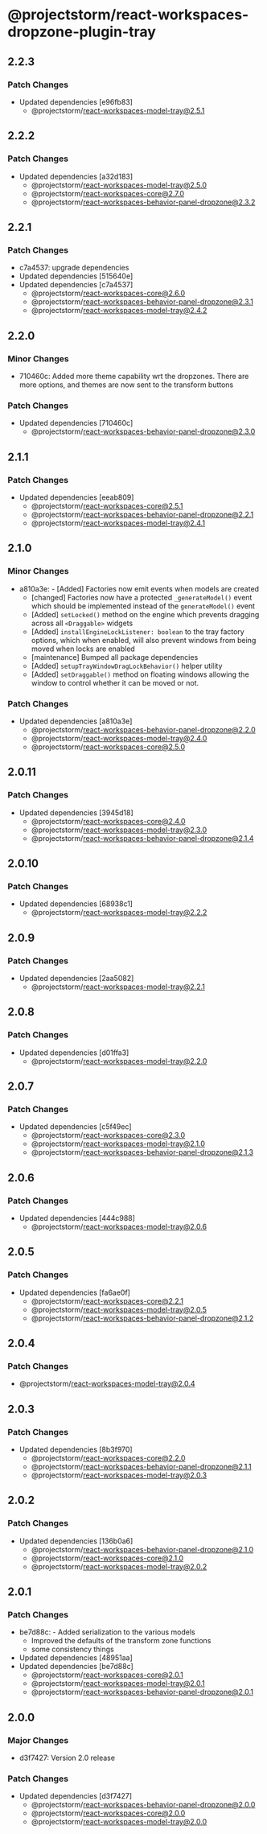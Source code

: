 # @projectstorm/react-workspaces-dropzone-plugin-tray

## 2.2.3

### Patch Changes

- Updated dependencies [e96fb83]
  - @projectstorm/react-workspaces-model-tray@2.5.1

## 2.2.2

### Patch Changes

- Updated dependencies [a32d183]
  - @projectstorm/react-workspaces-model-tray@2.5.0
  - @projectstorm/react-workspaces-core@2.7.0
  - @projectstorm/react-workspaces-behavior-panel-dropzone@2.3.2

## 2.2.1

### Patch Changes

- c7a4537: upgrade dependencies
- Updated dependencies [515640e]
- Updated dependencies [c7a4537]
  - @projectstorm/react-workspaces-core@2.6.0
  - @projectstorm/react-workspaces-behavior-panel-dropzone@2.3.1
  - @projectstorm/react-workspaces-model-tray@2.4.2

## 2.2.0

### Minor Changes

- 710460c: Added more theme capability wrt the dropzones. There are more options, and themes are now sent to the transform buttons

### Patch Changes

- Updated dependencies [710460c]
  - @projectstorm/react-workspaces-behavior-panel-dropzone@2.3.0

## 2.1.1

### Patch Changes

- Updated dependencies [eeab809]
  - @projectstorm/react-workspaces-core@2.5.1
  - @projectstorm/react-workspaces-behavior-panel-dropzone@2.2.1
  - @projectstorm/react-workspaces-model-tray@2.4.1

## 2.1.0

### Minor Changes

- a810a3e: - [Added] Factories now emit events when models are created
  - [changed] Factories now have a protected `_generateModel()` event which should be implemented instead of the `generateModel()` event
  - [Added] `setLocked()` method on the engine which prevents dragging across all `<Draggable>` widgets
  - [Added] `installEngineLockListener: boolean` to the tray factory options, which when enabled, will also prevent windows from being moved when locks are enabled
  - [maintenance] Bumped all package dependencies
  - [Added] `setupTrayWindowDragLockBehavior()` helper utility
  - [Added] `setDraggable()` method on floating windows allowing the window to control whether it can be moved or not.

### Patch Changes

- Updated dependencies [a810a3e]
  - @projectstorm/react-workspaces-behavior-panel-dropzone@2.2.0
  - @projectstorm/react-workspaces-model-tray@2.4.0
  - @projectstorm/react-workspaces-core@2.5.0

## 2.0.11

### Patch Changes

- Updated dependencies [3945d18]
  - @projectstorm/react-workspaces-core@2.4.0
  - @projectstorm/react-workspaces-model-tray@2.3.0
  - @projectstorm/react-workspaces-behavior-panel-dropzone@2.1.4

## 2.0.10

### Patch Changes

- Updated dependencies [68938c1]
  - @projectstorm/react-workspaces-model-tray@2.2.2

## 2.0.9

### Patch Changes

- Updated dependencies [2aa5082]
  - @projectstorm/react-workspaces-model-tray@2.2.1

## 2.0.8

### Patch Changes

- Updated dependencies [d01ffa3]
  - @projectstorm/react-workspaces-model-tray@2.2.0

## 2.0.7

### Patch Changes

- Updated dependencies [c5f49ec]
  - @projectstorm/react-workspaces-core@2.3.0
  - @projectstorm/react-workspaces-model-tray@2.1.0
  - @projectstorm/react-workspaces-behavior-panel-dropzone@2.1.3

## 2.0.6

### Patch Changes

- Updated dependencies [444c988]
  - @projectstorm/react-workspaces-model-tray@2.0.6

## 2.0.5

### Patch Changes

- Updated dependencies [fa6ae0f]
  - @projectstorm/react-workspaces-core@2.2.1
  - @projectstorm/react-workspaces-model-tray@2.0.5
  - @projectstorm/react-workspaces-behavior-panel-dropzone@2.1.2

## 2.0.4

### Patch Changes

- @projectstorm/react-workspaces-model-tray@2.0.4

## 2.0.3

### Patch Changes

- Updated dependencies [8b3f970]
  - @projectstorm/react-workspaces-core@2.2.0
  - @projectstorm/react-workspaces-behavior-panel-dropzone@2.1.1
  - @projectstorm/react-workspaces-model-tray@2.0.3

## 2.0.2

### Patch Changes

- Updated dependencies [136b0a6]
  - @projectstorm/react-workspaces-behavior-panel-dropzone@2.1.0
  - @projectstorm/react-workspaces-core@2.1.0
  - @projectstorm/react-workspaces-model-tray@2.0.2

## 2.0.1

### Patch Changes

- be7d88c: - Added serialization to the various models
  - Improved the defaults of the transform zone functions
  - some consistency things
- Updated dependencies [48951aa]
- Updated dependencies [be7d88c]
  - @projectstorm/react-workspaces-core@2.0.1
  - @projectstorm/react-workspaces-model-tray@2.0.1
  - @projectstorm/react-workspaces-behavior-panel-dropzone@2.0.1

## 2.0.0

### Major Changes

- d3f7427: Version 2.0 release

### Patch Changes

- Updated dependencies [d3f7427]
  - @projectstorm/react-workspaces-behavior-panel-dropzone@2.0.0
  - @projectstorm/react-workspaces-core@2.0.0
  - @projectstorm/react-workspaces-model-tray@2.0.0
